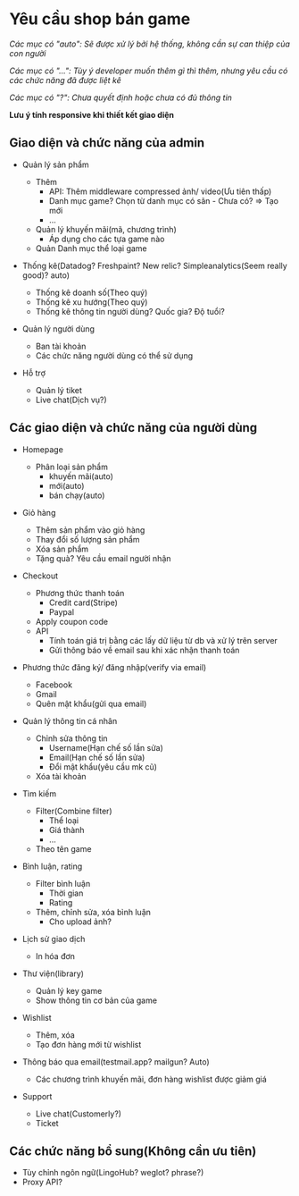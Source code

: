 # Yêu cầu shop bán game

*Các mục có "auto": Sẽ được xử lý bởi hệ thống, không cần sự can thiệp của con người*

*Các mục có "...": Tùy ý developer muốn thêm gì thì thêm, nhưng yêu cầu có các chức năng đã được liệt kê*

*Các mục có "?": Chưa quyết định hoặc chưa có đủ thông tin*

**Lưu ý tính responsive khi thiết kết giao diện**

## Giao diện và chức năng của admin

- Quản lý sản phẩm
  * Thêm
    + API: Thêm middleware compressed ảnh/ video(Ưu tiên thấp)
    + Danh mục game? Chọn từ danh mục có sãn - Chưa có? => Tạo mới
    + ...
  * Quản lý khuyến mãi(mã, chương trình)
    + Áp dụng cho các tựa game nào
  * Quản Danh mục thể loại game

- Thống kê(Datadog? Freshpaint? New relic? Simpleanalytics(Seem really good)? auto)
  * Thống kê doanh số(Theo quý)
  * Thống kê xu hướng(Theo quý)
  * Thống kê thông tin người dùng? Quốc gia? Độ tuổi?

- Quản lý người dùng
  * Ban tài khoản
  * Các chức năng người dùng có thể sử dụng

- Hỗ trợ
  * Quản lý tiket
  * Live chat(Dịch vụ?)

## Các giao diện và chức năng của người dùng

- Homepage
  * Phân loại sản phẩm
    + khuyến mãi(auto)
    + mới(auto)
    + bán chạy(auto)

- Giỏ hàng
  * Thêm sản phẩm vào giỏ hàng
  * Thay đổi số lượng sản phẩm
  * Xóa sản phẩm
  * Tặng quà? Yêu cầu email người nhận

- Checkout
  * Phương thức thanh toán
    + Credit card(Stripe)
    + Paypal
  * Apply coupon code
  * API 
    + Tính toán giá trị bằng các lấy dữ liệu từ db và xử lý trên server
    + Gửi thông báo về email sau khi xác nhận thanh toán

- Phương thức đăng ký/ đăng nhập(verify via email)
  * Facebook
  * Gmail
  * Quên mật khẩu(gửi qua email)

- Quản lý thông tin cá nhân
  * Chỉnh sửa thông tin
    + Username(Hạn chế số lần sửa)
    + Email(Hạn chế số lần sửa)
    + Đổi mật khẩu(yêu cầu mk cũ)
  * Xóa tài khoản

- Tìm kiếm
  * Filter(Combine filter)
    + Thể loại
    + Giá thành
    + ...
  * Theo tên game

- Bình luận, rating
  * Filter bình luận
    + Thời gian
    + Rating
  * Thêm, chỉnh sửa, xóa bình luận
    + Cho upload ảnh?


- Lịch sử giao dịch
  * In hóa đơn
  
- Thư viện(library)
  * Quản lý key game
  * Show thông tin cơ bản của game


- Wishlist
  * Thêm, xóa
  * Tạo đơn hàng mới từ wishlist

- Thông báo qua email(testmail.app? mailgun? Auto)
  * Các chương trình khuyến mãi, đơn hàng wishlist được giảm giá
  
- Support
  * Live chat(Customerly?)
  * Ticket

## Các chức năng bổ sung(Không cần ưu tiên)

- Tùy chỉnh ngôn ngữ(LingoHub? weglot? phrase?)
- Proxy API?
